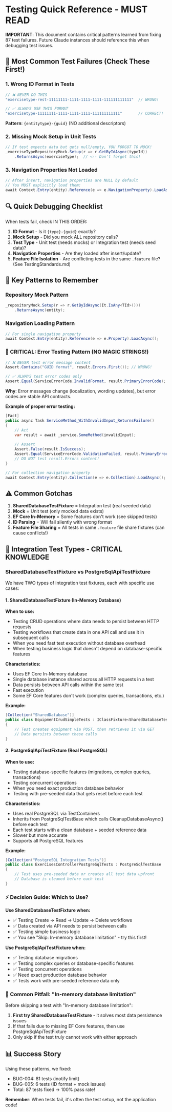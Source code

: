 # Testing Quick Reference - MUST READ

**IMPORTANT**: This document contains critical patterns learned from fixing 87 test failures. Future Claude instances should reference this when debugging test issues.

## 🚨 Most Common Test Failures (Check These First!)

### 1. Wrong ID Format in Tests
```csharp
// ❌ NEVER DO THIS
"exercisetype-rest-11111111-1111-1111-1111-111111111111"  // WRONG!

// ✅ ALWAYS USE THIS FORMAT
"exercisetype-11111111-1111-1111-1111-111111111111"       // CORRECT!
```
**Pattern**: `{entitytype}-{guid}` (NO additional descriptors)

### 2. Missing Mock Setup in Unit Tests
```csharp
// If test expects data but gets null/empty, YOU FORGOT TO MOCK!
_exerciseTypeRepositoryMock.Setup(r => r.GetByIdAsync(typeId))
    .ReturnsAsync(exerciseType);  // <-- Don't forget this!
```

### 3. Navigation Properties Not Loaded
```csharp
// After insert, navigation properties are NULL by default
// You MUST explicitly load them:
await Context.Entry(entity).Reference(e => e.NavigationProperty).LoadAsync();
```

## 🔍 Quick Debugging Checklist

When tests fail, check IN THIS ORDER:
1. **ID Format** - Is it `{type}-{guid}` exactly?
2. **Mock Setup** - Did you mock ALL repository calls?
3. **Test Type** - Unit test (needs mocks) or Integration test (needs seed data)?
4. **Navigation Properties** - Are they loaded after insert/update?
5. **Feature File Isolation** - Are conflicting tests in the same `.feature` file? (See TestingStandards.md)

## 🎯 Key Patterns to Remember

### Repository Mock Pattern
```csharp
_repositoryMock.Setup(r => r.GetByIdAsync(It.IsAny<TId>()))
    .ReturnsAsync(entity);
```

### Navigation Loading Pattern
```csharp
// For single navigation property
await Context.Entry(entity).Reference(e => e.Property).LoadAsync();
```

### 🚨 CRITICAL: Error Testing Pattern (NO MAGIC STRINGS!)
```csharp
// ❌ NEVER test error message content
Assert.Contains("GUID format", result.Errors.First()); // WRONG!

// ✅ ALWAYS test error codes only
Assert.Equal(ServiceErrorCode.InvalidFormat, result.PrimaryErrorCode); // CORRECT!
```

**Why**: Error messages change (localization, wording updates), but error codes are stable API contracts.

**Example of proper error testing:**
```csharp
[Fact]
public async Task ServiceMethod_WithInvalidInput_ReturnsFailure()
{
    // Act
    var result = await _service.SomeMethod(invalidInput);
    
    // Assert
    Assert.False(result.IsSuccess);
    Assert.Equal(ServiceErrorCode.ValidationFailed, result.PrimaryErrorCode);
    // DO NOT test result.Errors content!
}

// For collection navigation property
await Context.Entry(entity).Collection(e => e.Collection).LoadAsync();
```

## ⚠️ Common Gotchas

1. **SharedDatabaseTestFixture** = Integration test (real seeded data)
2. **Mock<IRepository>** = Unit test (only mocked data exists)
3. **EF Core In-Memory** = Some features don't work (see skipped tests)
4. **ID Parsing** = Will fail silently with wrong format
5. **Feature File Sharing** = All tests in same `.feature` file share fixtures (can cause conflicts!)

## 🔄 Integration Test Types - CRITICAL KNOWLEDGE

### SharedDatabaseTestFixture vs PostgreSqlApiTestFixture

We have TWO types of integration test fixtures, each with specific use cases:

#### 1. SharedDatabaseTestFixture (In-Memory Database)
**When to use:**
- Testing CRUD operations where data needs to persist between HTTP requests
- Testing workflows that create data in one API call and use it in subsequent calls
- When you need fast test execution without database overhead
- When testing business logic that doesn't depend on database-specific features

**Characteristics:**
- Uses EF Core In-Memory database
- Single database instance shared across all HTTP requests in a test
- Data persists between API calls within the same test
- Fast execution
- Some EF Core features don't work (complex queries, transactions, etc.)

**Example:**
```csharp
[Collection("SharedDatabase")]
public class EquipmentCrudSimpleTests : IClassFixture<SharedDatabaseTestFixture>
{
    // Test creates equipment via POST, then retrieves it via GET
    // Data persists between these calls
}
```

#### 2. PostgreSqlApiTestFixture (Real PostgreSQL)
**When to use:**
- Testing database-specific features (migrations, complex queries, transactions)
- Testing concurrent operations
- When you need exact production database behavior
- Testing with pre-seeded data that gets reset before each test

**Characteristics:**
- Uses real PostgreSQL via TestContainers
- Inherits from PostgreSqlTestBase which calls CleanupDatabaseAsync() before each test
- Each test starts with a clean database + seeded reference data
- Slower but more accurate
- Supports all PostgreSQL features

**Example:**
```csharp
[Collection("PostgreSQL Integration Tests")]
public class ExercisesControllerPostgreSqlTests : PostgreSqlTestBase
{
    // Test uses pre-seeded data or creates all test data upfront
    // Database is cleaned before each test
}
```

### ⚡ Decision Guide: Which to Use?

**Use SharedDatabaseTestFixture when:**
- ✅ Testing Create → Read → Update → Delete workflows
- ✅ Data created via API needs to persist between calls
- ✅ Testing simple business logic
- ✅ You see "Skip: In-memory database limitation" - try this first!

**Use PostgreSqlApiTestFixture when:**
- ✅ Testing database migrations
- ✅ Testing complex queries or database-specific features
- ✅ Testing concurrent operations
- ✅ Need exact production database behavior
- ✅ Tests work with pre-seeded reference data only

### 🚨 Common Pitfall: "In-memory database limitation"

Before skipping a test with "In-memory database limitation":
1. **First try SharedDatabaseTestFixture** - it solves most data persistence issues
2. If that fails due to missing EF Core features, then use PostgreSqlApiTestFixture
3. Only skip if the test truly cannot work with either approach

## 📊 Success Story
Using these patterns, we fixed:
- BUG-004: 81 tests (inotify limit)
- BUG-005: 6 tests (ID format + mock issues)
- Total: 87 tests fixed → 100% pass rate!

**Remember**: When tests fail, it's often the test setup, not the application code!